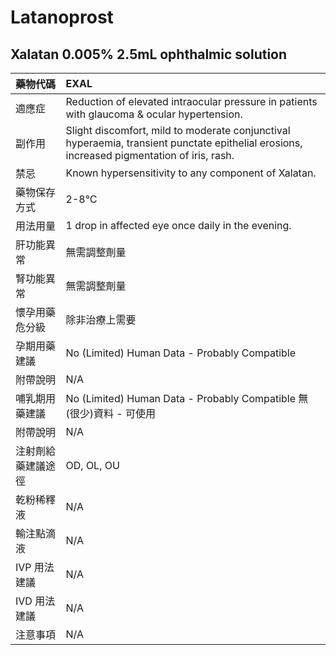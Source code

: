 # Latanoprost

## Xalatan 0.005% 2.5mL ophthalmic solution

| 藥物代碼 | EXAL |
| :--- | :--- |
| 適應症 | Reduction of elevated intraocular pressure in patients with glaucoma & ocular hypertension. |
| 副作用 | Slight discomfort, mild to moderate conjunctival hyperaemia, transient punctate epithelial erosions, increased pigmentation of iris, rash. |
| 禁忌 | Known hypersensitivity to any component of Xalatan. |
| 藥物保存方式 | 2-8℃ |
| 用法用量 | 1 drop in affected eye once daily in the evening. |
| 肝功能異常 | 無需調整劑量 |
| 腎功能異常 | 無需調整劑量 |
| 懷孕用藥危分級 | 除非治療上需要 |
| 孕期用藥建議 | No \(Limited\) Human Data - Probably Compatible |
| 附帶說明 | N/A |
| 哺乳期用藥建議 | No \(Limited\) Human Data - Probably Compatible 無\(很少\)資料 - 可使用 |
| 附帶說明 | N/A |
| 注射劑給藥建議途徑 | OD, OL, OU |
| 乾粉稀釋液 | N/A |
| 輸注點滴液 | N/A |
| IVP 用法建議 | N/A |
| IVD 用法建議 | N/A |
| 注意事項 | N/A |

